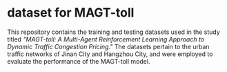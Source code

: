 
# dataset for MAGT-toll

This repository contains the training and testing datasets used in the study titled *"MAGT-toll: A Multi-Agent Reinforcement Learning Approach to Dynamic Traffic Congestion Pricing."* The datasets pertain to the urban traffic networks of Jinan City and Hangzhou City, and were employed to evaluate the performance of the MAGT-toll model.
